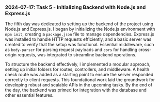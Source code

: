 ### 2024-07-17: Task 5 - Initializing Backend with Node.js and Express.js

The fifth day was dedicated to setting up the backend of the project using Node.js and Express.js. I began by initializing the Node.js environment with `npm init`, creating a `package.json` file to manage dependencies. Express.js was installed to handle HTTP requests efficiently, and a basic server was created to verify that the setup was functional. Essential middleware, such as `body-parser` for parsing request payloads and `cors` for handling cross-origin requests, was integrated to streamline backend operations.

To structure the backend effectively, I implemented a modular approach, setting up initial folders for routes, controllers, and middleware. A health check route was added as a starting point to ensure the server responded correctly to client requests. This foundational work laid the groundwork for developing robust and scalable APIs in the upcoming tasks. By the end of the day, the backend was primed for integration with the database and other essential features.